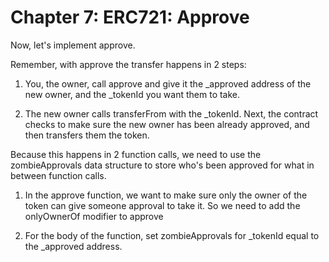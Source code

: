 # Chapter 7: ERC721: Approve

Now, let's implement approve.

Remember, with approve the transfer happens in 2 steps:

1. You, the owner, call approve and give it the \_approved address of the new owner, and the \_tokenId you want them to take.

2. The new owner calls transferFrom with the \_tokenId. Next, the contract checks to make sure the new owner has been already approved, and then transfers them the token.

Because this happens in 2 function calls, we need to use the zombieApprovals data structure to store who's been approved for what in between function calls.

1. In the approve function, we want to make sure only the owner of the token can give someone approval to take it. So we need to add the onlyOwnerOf modifier to approve

2. For the body of the function, set zombieApprovals for \_tokenId equal to the \_approved address.
